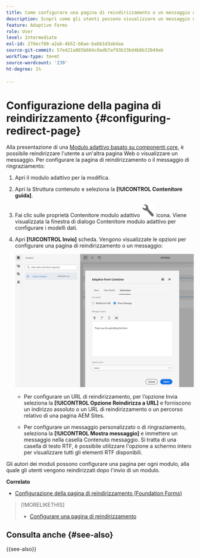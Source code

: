 ```yaml
---
title: Come configurare una pagina di reindirizzamento o un messaggio di ringraziamento?
description: Scopri come gli utenti possono visualizzare un messaggio di ringraziamento o essere reindirizzati a una pagina web che gli autori dei moduli possono configurare durante la creazione del modulo.
feature: Adaptive Forms
role: User
level: Intermediate
exl-id: 27decf88-a2ab-4b52-b6ae-babb1d3abdaa
source-git-commit: 57e421a865b664c0adb7af93b33bd4b6b32049ab
workflow-type: tm+mt
source-wordcount: '239'
ht-degree: 1%

---
```


# Configurazione della pagina di reindirizzamento {#configuring-redirect-page}

Alla presentazione di una [Modulo adattivo basato su componenti core](creating-adaptive-form-core-components.md), è possibile reindirizzare l&#39;utente a un&#39;altra pagina Web o visualizzare un messaggio. Per configurare la pagina di reindirizzamento o il messaggio di ringraziamento:

1. Apri il modulo adattivo per la modifica.
1. Apri la Struttura contenuto e seleziona la **[!UICONTROL Contenitore guida]**.
1. Fai clic sulle proprietà Contenitore modulo adattivo ![Proprietà contenitore modulo adattivo](/help/forms/assets/configure-icon.svg) icona. Viene visualizzata la finestra di dialogo Contenitore modulo adattivo per configurare i modelli dati.
1. Apri **[!UICONTROL Invio]** scheda. Vengono visualizzate le opzioni per configurare una pagina di reindirizzamento o un messaggio:

   ![Finestra di dialogo per l&#39;invio del Contenitore guida per configurare una pagina di reindirizzamento o un messaggio](/help/forms/assets/adaptive-forms-core-components-redirect-page-or-thank-you-message.png)

   * Per configurare un URL di reindirizzamento, per l’opzione Invia seleziona la **[!UICONTROL Opzione Reindirizza a URL]** e forniscono un indirizzo assoluto o un URL di reindirizzamento o un percorso relativo di una pagina AEM Sites.

   * Per configurare un messaggio personalizzato o di ringraziamento, seleziona la **[!UICONTROL Mostra messaggio]** e immettere un messaggio nella casella Contenuto messaggio. Si tratta di una casella di testo RTF, è possibile utilizzare l&#39;opzione a schermo intero per visualizzare tutti gli elementi RTF disponibili.

Gli autori dei moduli possono configurare una pagina per ogni modulo, alla quale gli utenti vengono reindirizzati dopo l&#39;invio di un modulo.

**Correlato**

* [Configurazione della pagina di reindirizzamento (Foundation Forms)](configuring-redirect-page.md)

>[!MORELIKETHIS]
>
>* [Configurare una pagina di reindirizzamento](/help/forms/configuring-redirect-page.md)

## Consulta anche {#see-also}

{{see-also}}
